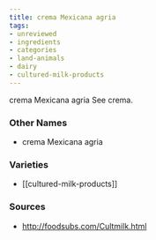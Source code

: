 ```yaml
---
title: crema Mexicana agria
tags:
- unreviewed
- ingredients
- categories
- land-animals
- dairy
- cultured-milk-products
---
```

crema Mexicana agria See crema.

### Other Names

* crema Mexicana agria

### Varieties

* [[cultured-milk-products]]

### Sources
* http://foodsubs.com/Cultmilk.html
